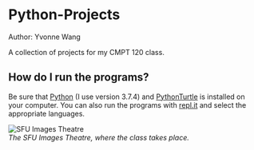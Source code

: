 # Python-Projects

Author: Yvonne Wang

A collection of projects for my CMPT 120 class.

## How do I run the programs?

Be sure that [Python](https://www.python.org/downloads/) (I use version 3.7.4) and [PythonTurtle](http://pythonturtle.org/) is installed on your computer. You can also run the programs with [repl.it](http://repl.it/) and select the appropriate languages.

![SFU Images Theatre](https://educ433.files.wordpress.com/2012/07/sfu_burnaby600.jpg)<br/>
*The SFU Images Theatre, where the class takes place.*
